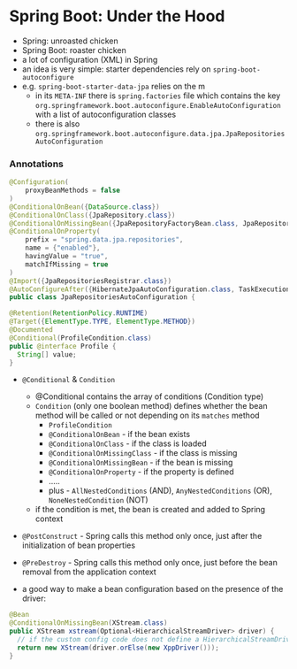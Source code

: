 # Spring Boot: Under the Hood

- Spring: unroasted chicken
- Spring Boot: roaster chicken
- a lot of configuration (XML) in Spring
- an idea is very simple: starter dependencies rely on `spring-boot-autoconfigure`
- e.g. `spring-boot-starter-data-jpa` relies on the m
  - in its `META-INF` there is `spring.factories` file which contains the key `org.springframework.boot.autoconfigure.EnableAutoConfiguration` with a list of autoconfiguration classes
  - there is also `org.springframework.boot.autoconfigure.data.jpa.JpaRepositoriesAutoConfiguration`

### Annotations

```java
@Configuration(
    proxyBeanMethods = false
)
@ConditionalOnBean({DataSource.class})
@ConditionalOnClass({JpaRepository.class})
@ConditionalOnMissingBean({JpaRepositoryFactoryBean.class, JpaRepositoryConfigExtension.class})
@ConditionalOnProperty(
    prefix = "spring.data.jpa.repositories",
    name = {"enabled"},
    havingValue = "true",
    matchIfMissing = true
)
@Import({JpaRepositoriesRegistrar.class})
@AutoConfigureAfter({HibernateJpaAutoConfiguration.class, TaskExecutionAutoConfiguration.class})
public class JpaRepositoriesAutoConfiguration {
```

```java
@Retention(RetentionPolicy.RUNTIME)
@Target({ElementType.TYPE, ElementType.METHOD})
@Documented
@Conditional(ProfileCondition.class)
public @interface Profile {
  String[] value;
}

```

- `@Conditional` & `Condition`

  - @Conditional contains the array of conditions (Condition type)
  - `Condition` (only one boolean method) defines whether the bean method will be called or not depending on its `matches` method
    - `ProfileCondition`
    - `@ConditionalOnBean` - if the bean exists
    - `@ConditionalOnClass` - if the class is loaded
    - `@ConditionalOnMissingClass` - if the class is missing
    - `@ConditionalOnMissingBean` - if the bean is missing
    - `@ConditionalOnProperty` - if the property is defined
    - .....
    - plus - `AllNestedConditions` (AND), `AnyNestedConditions` (OR), `NoneNestedCondition` (NOT)
  - if the condition is met, the bean is created and added to Spring context

- `@PostConstruct` - Spring calls this method only once, just after the initialization of bean properties
- `@PreDestroy` - Spring calls this method only once, just before the bean removal from the application context
- a good way to make a bean configuration based on the presence of the driver:

```java
@Bean
@ConditionalOnMissingBean(XStream.class)
public XStream xstream(Optional<HierarchicalStreamDriver> driver) {
  // if the custom config code does not define a HierarchicalStreamDriver bean, the XppDriver will be used
  return new XStream(driver.orElse(new XppDriver()));
}

```
